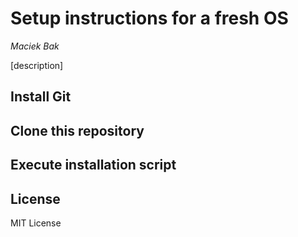 # Setup instructions for a fresh OS
*Maciek Bak*  

[description]

## Install Git

## Clone this repository

## Execute installation script

## License

MIT License